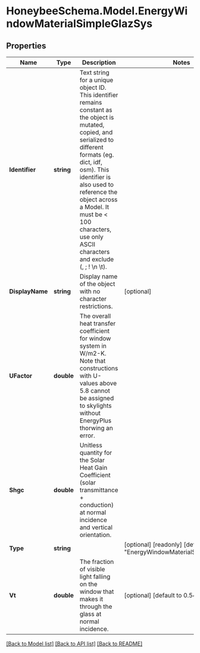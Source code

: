 
# HoneybeeSchema.Model.EnergyWindowMaterialSimpleGlazSys

## Properties

Name | Type | Description | Notes
------------ | ------------- | ------------- | -------------
**Identifier** | **string** | Text string for a unique object ID. This identifier remains constant as the object is mutated, copied, and serialized to different formats (eg. dict, idf, osm). This identifier is also used to reference the object across a Model. It must be &lt; 100 characters, use only ASCII characters and exclude (, ; ! \\n \\t). | 
**DisplayName** | **string** | Display name of the object with no character restrictions. | [optional] 
**UFactor** | **double** | The overall heat transfer coefficient for window system in W/m2-K. Note that constructions with U-values above 5.8 cannot be assigned to skylights without EnergyPlus thorwing an error. | 
**Shgc** | **double** | Unitless quantity for the Solar Heat Gain Coefficient (solar transmittance + conduction) at normal incidence and vertical orientation. | 
**Type** | **string** |  | [optional] [readonly] [default to "EnergyWindowMaterialSimpleGlazSys"]
**Vt** | **double** | The fraction of visible light falling on the window that makes it through the glass at normal incidence. | [optional] [default to 0.54D]

[[Back to Model list]](../README.md#documentation-for-models)
[[Back to API list]](../README.md#documentation-for-api-endpoints)
[[Back to README]](../README.md)

